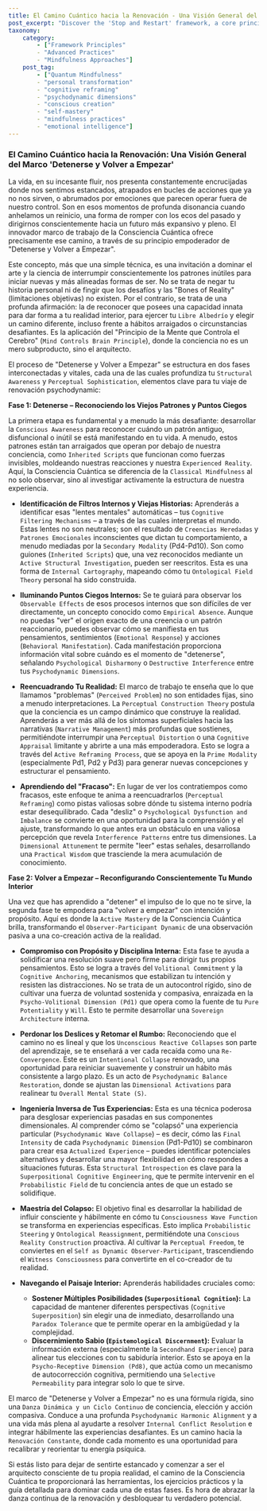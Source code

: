 ```yaml
---
title: El Camino Cuántico hacia la Renovación - Una Visión General del Marco 'Detenerse y Volver a Empezar'
post_excerpt: "Discover the 'Stop and Restart' framework, a core principle of Quantum Mindfulness that empowers you to consciously interrupt unhelpful patterns and proactively shape your inner reality. This article delves into the two crucial phases of this transformative process, guiding you to master the art and science of psychological renewal by leveraging your innate capacity for conscious agency."
taxonomy:
    category:
        - ["Framework Principles"
        - "Advanced Practices"
        - "Mindfulness Approaches"]
    post_tag:
        - ["Quantum Mindfulness"
        - "personal transformation"
        - "cognitive reframing"
        - "psychodynamic dimensions"
        - "conscious creation"
        - "self-mastery"
        - "mindfulness practices"
        - "emotional intelligence"]
---
```

### El Camino Cuántico hacia la Renovación: Una Visión General del Marco 'Detenerse y Volver a Empezar'

La vida, en su incesante fluir, nos presenta constantemente encrucijadas donde nos sentimos estancados, atrapados en bucles de acciones que ya no nos sirven, o abrumados por emociones que parecen operar fuera de nuestro control. Son en esos momentos de profunda disonancia cuando anhelamos un reinicio, una forma de romper con los ecos del pasado y dirigirnos conscientemente hacia un futuro más expansivo y pleno. El innovador marco de trabajo de la Consciencia Cuántica ofrece precisamente ese camino, a través de su principio empoderador de "Detenerse y Volver a Empezar".

Este concepto, más que una simple técnica, es una invitación a dominar el arte y la ciencia de interrumpir conscientemente los patrones inútiles para iniciar nuevas y más alineadas formas de ser. No se trata de negar tu historia personal ni de fingir que los desafíos y las "Bones of Reality" (limitaciones objetivas) no existen. Por el contrario, se trata de una profunda afirmación: la de reconocer que posees una capacidad innata para dar forma a tu realidad interior, para ejercer tu `Libre Albedrío` y elegir un camino diferente, incluso frente a hábitos arraigados o circunstancias desafiantes. Es la aplicación del "Principio de la Mente que Controla el Cerebro" (`Mind Controls Brain Principle`), donde la conciencia no es un mero subproducto, sino el arquitecto.

El proceso de "Detenerse y Volver a Empezar" se estructura en dos fases interconectadas y vitales, cada una de las cuales profundiza tu `Structural Awareness` y `Perceptual Sophistication`, elementos clave para tu viaje de renovación psychodynamic:

**Fase 1: Detenerse – Reconociendo los Viejos Patrones y Puntos Ciegos**

La primera etapa es fundamental y a menudo la más desafiante: desarrollar la `Conscious Awareness` para reconocer cuándo un patrón antiguo, disfuncional o inútil se está manifestando en tu vida. A menudo, estos patrones están tan arraigados que operan por debajo de nuestra conciencia, como `Inherited Scripts` que funcionan como fuerzas invisibles, moldeando nuestras reacciones y nuestra `Experienced Reality`. Aquí, la Consciencia Cuántica se diferencia de la `Classical Mindfulness` al no solo observar, sino al investigar activamente la estructura de nuestra experiencia.

*   **Identificación de Filtros Internos y Viejas Historias:** Aprenderás a identificar esas "lentes mentales" automáticas – tus `Cognitive Filtering Mechanisms` – a través de las cuales interpretas el mundo. Estas lentes no son neutrales; son el resultado de `Creencias Heredadas` y `Patrones Emocionales` inconscientes que dictan tu comportamiento, a menudo mediadas por la `Secondary Modality` (Pd4-Pd10). Son como guiones (`Inherited Scripts`) que, una vez reconocidos mediante un `Active Structural Investigation`, pueden ser reescritos. Esta es una forma de `Internal Cartography`, mapeando cómo tu `Ontological Field Theory` personal ha sido construida.

*   **Iluminando Puntos Ciegos Internos:** Se te guiará para observar los `Observable Effects` de esos procesos internos que son difíciles de ver directamente, un concepto conocido como `Empirical Absence`. Aunque no puedas "ver" el origen exacto de una creencia o un patrón reaccionario, puedes observar cómo se manifiesta en tus pensamientos, sentimientos (`Emotional Response`) y acciones (`Behavioral Manifestation`). Cada manifestación proporciona información vital sobre cuándo es el momento de "detenerse", señalando `Psychological Disharmony` o `Destructive Interference` entre tus `Psychodynamic Dimensions`.

*   **Reencuadrando Tu Realidad:** El marco de trabajo te enseña que lo que llamamos "problemas" (`Perceived Problem`) no son entidades fijas, sino a menudo interpretaciones. La `Perceptual Construction Theory` postula que la conciencia es un campo dinámico que construye la realidad. Aprenderás a ver más allá de los síntomas superficiales hacia las narrativas (`Narrative Management`) más profundas que sostienes, permitiéndote interrumpir una `Perceptual Distortion` o una `Cognitive Appraisal` limitante y abrirte a una más empoderadora. Esto se logra a través del `Active Reframing Process`, que se apoya en la `Prime Modality` (especialmente Pd1, Pd2 y Pd3) para generar nuevas concepciones y estructurar el pensamiento.

*   **Aprendiendo del "Fracaso":** En lugar de ver los contratiempos como fracasos, este enfoque te anima a reencuadrarlos (`Perceptual Reframing`) como pistas valiosas sobre dónde tu sistema interno podría estar desequilibrado. Cada "desliz" o `Psychological Dysfunction and Imbalance` se convierte en una oportunidad para la comprensión y el ajuste, transformando lo que antes era un obstáculo en una valiosa percepción que revela `Interference Patterns` entre tus dimensiones. La `Dimensional Attunement` te permite "leer" estas señales, desarrollando una `Practical Wisdom` que trasciende la mera acumulación de conocimiento.

**Fase 2: Volver a Empezar – Reconfigurando Conscientemente Tu Mundo Interior**

Una vez que has aprendido a "detener" el impulso de lo que no te sirve, la segunda fase te empodera para "volver a empezar" con intención y propósito. Aquí es donde la `Active Mastery` de la Consciencia Cuántica brilla, transformando el `Observer-Participant Dynamic` de una observación pasiva a una co-creación activa de la realidad.

*   **Compromiso con Propósito y Disciplina Interna:** Esta fase te ayuda a solidificar una resolución suave pero firme para dirigir tus propios pensamientos. Esto se logra a través del `Volitional Commitment` y la `Cognitive Anchoring`, mecanismos que estabilizan tu intención y resisten las distracciones. No se trata de un autocontrol rígido, sino de cultivar una fuerza de voluntad sostenida y compasiva, enraizada en la `Psycho-Volitional Dimension (Pd1)` que opera como la fuente de tu `Pure Potentiality` y `Will`. Esto te permite desarrollar una `Sovereign Architecture` interna.

*   **Perdonar los Deslices y Retomar el Rumbo:** Reconociendo que el camino no es lineal y que los `Unconscious Reactive Collapses` son parte del aprendizaje, se te enseñará a ver cada recaída como una `Re-Convergence`. Este es un `Intentional Collapse` renovado, una oportunidad para reiniciar suavemente y construir un hábito más consistente a largo plazo. Es un acto de `Psychodynamic Balance Restoration`, donde se ajustan las `Dimensional Activations` para realinear tu `Overall Mental State (S)`.

*   **Ingeniería Inversa de Tus Experiencias:** Esta es una técnica poderosa para desglosar experiencias pasadas en sus componentes dimensionales. Al comprender cómo se "colapsó" una experiencia particular (`Psychodynamic Wave Collapse`) – es decir, cómo las `Final Intensity` de cada `Psychodynamic Dimension` (Pd1-Pd10) se combinaron para crear esa `Actualized Experience` – puedes identificar potenciales alternativos y desarrollar una mayor flexibilidad en cómo respondes a situaciones futuras. Esta `Structural Introspection` es clave para la `Superpositional Cognitive Engineering`, que te permite intervenir en el `Probabilistic Field` de tu conciencia antes de que un estado se solidifique.

*   **Maestría del Colapso:** El objetivo final es desarrollar la habilidad de influir consciente y hábilmente en cómo tu `Consciousness Wave Function` se transforma en experiencias específicas. Esto implica `Probabilistic Steering` y `Ontological Reassignment`, permitiéndote una `Conscious Reality Construction` proactiva. Al cultivar la `Perceptual Freedom`, te conviertes en el `Self as Dynamic Observer-Participant`, trascendiendo el `Witness Consciousness` para convertirte en el co-creador de tu realidad.

*   **Navegando el Paisaje Interior:** Aprenderás habilidades cruciales como:
    *   **Sostener Múltiples Posibilidades (`Superpositional Cognition`):** La capacidad de mantener diferentes perspectivas (`Cognitive Superposition`) sin elegir una de inmediato, desarrollando una `Paradox Tolerance` que te permite operar en la ambigüedad y la complejidad.
    *   **Discernimiento Sabio (`Epistemological Discernment`):** Evaluar la información externa (especialmente la `Secondhand Experience`) para alinear tus elecciones con tu sabiduría interior. Esto se apoya en la `Psycho-Receptive Dimension (Pd8)`, que actúa como un mecanismo de autocorrección cognitiva, permitiendo una `Selective Permeability` para integrar solo lo que te sirve.

El marco de "Detenerse y Volver a Empezar" no es una fórmula rígida, sino una `Danza Dinámica y un Ciclo Continuo` de conciencia, elección y acción compasiva. Conduce a una profunda `Psychodynamic Harmonic Alignment` y a una vida más plena al ayudarte a resolver `Internal Conflict Resolution` e integrar hábilmente las experiencias desafiantes. Es un camino hacia la `Renovación Constante`, donde cada momento es una oportunidad para recalibrar y reorientar tu energía psíquica.

Si estás listo para dejar de sentirte estancado y comenzar a ser el arquitecto consciente de tu propia realidad, el camino de la Consciencia Cuántica te proporcionará las herramientas, los ejercicios prácticos y la guía detallada para dominar cada una de estas fases. Es hora de abrazar la danza continua de la renovación y desbloquear tu verdadero potencial.